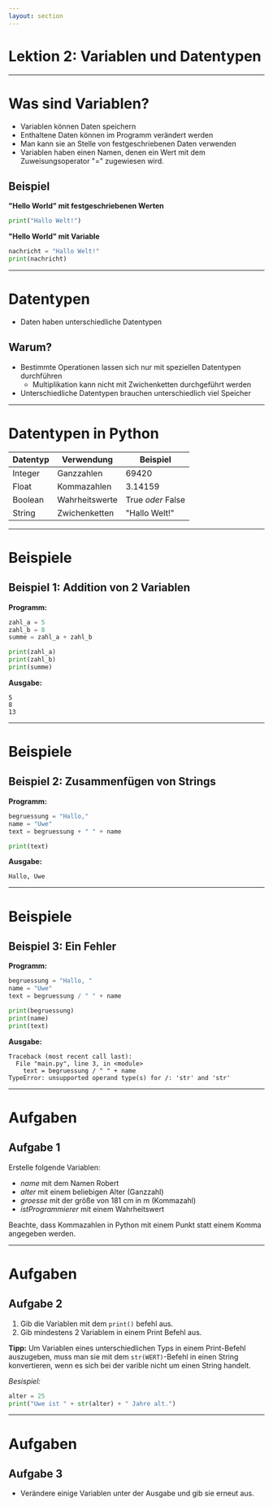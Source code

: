 ```yaml
---
layout: section
---
```


# Lektion 2: Variablen und Datentypen

---

# Was sind Variablen?

- Variablen können Daten speichern
- Enthaltene Daten können im Programm verändert werden
- Man kann sie an Stelle von festgeschriebenen Daten verwenden
- Variablen haben einen Namen, denen ein Wert mit dem Zuweisungsoperator "=" zugewiesen wird.

## Beispiel

**"Hello World" mit festgeschriebenen Werten**

```python
print("Hallo Welt!")
```

**"Hello World" mit Variable**

```python {all|1|2}
nachricht = "Hallo Welt!"
print(nachricht)
```

---

# Datentypen

- Daten haben unterschiedliche Datentypen

## Warum?

- Bestimmte Operationen lassen sich nur mit speziellen Datentypen durchführen
  - Multiplikation kann nicht mit Zwichenketten durchgeführt werden
- Unterschiedliche Datentypen brauchen unterschiedlich viel Speicher

---

# Datentypen in Python

| Datentyp | Verwendung     | Beispiel          |
| -------- | -------------- | ----------------- |
| Integer  | Ganzzahlen     | 69420             |
| Float    | Kommazahlen    | 3.14159           |
| Boolean  | Wahrheitswerte | True _oder_ False |
| String   | Zwichenketten  | "Hallo Welt!"     |

---

# Beispiele

## Beispiel 1: Addition von 2 Variablen

**Programm:**

```python {1|2|3|5-6|7|all}
zahl_a = 5
zahl_b = 8
summe = zahl_a + zahl_b

print(zahl_a)
print(zahl_b)
print(summe)
```

**Ausgabe:**

```
5
8
13
```

---

# Beispiele

## Beispiel 2: Zusammenfügen von Strings

**Programm:**

```python
begruessung = "Hallo,"
name = "Uwe"
text = begruessung + " " + name

print(text)
```

**Ausgabe:**

```
Hallo, Uwe
```

---

# Beispiele

## Beispiel 3: Ein Fehler

**Programm:**

```python
begruessung = "Hallo, "
name = "Uwe"
text = begruessung / " " + name

print(begruessung)
print(name)
print(text)
```

**Ausgabe:**

```
Traceback (most recent call last):
  File "main.py", line 3, in <module>
    text = begruessung / " " + name
TypeError: unsupported operand type(s) for /: 'str' and 'str'
```

---

# Aufgaben

## Aufgabe 1

Erstelle folgende Variablen:

- _name_ mit dem Namen Robert
- _alter_ mit einem beliebigen Alter (Ganzzahl)
- _groesse_ mit der größe von 181 cm in m (Kommazahl)
- _istProgrammierer_ mit einem Wahrheitswert

Beachte, dass Kommazahlen in Python mit einem Punkt statt einem Komma angegeben werden.

---

# Aufgaben

## Aufgabe 2

1. Gib die Variablen mit dem `print()` befehl aus.
1. Gib mindestens 2 Variablem in einem Print Befehl aus.

**Tipp:**
Um Variablen eines unterschiedlichen Typs in einem Print-Befehl auszugeben, muss man sie mit dem `str(WERT)`-Befehl in einen String konvertieren, wenn es sich bei der varible nicht um einen String handelt.

<v-click>

_Besispiel:_

```python
alter = 25
print("Uwe ist " + str(alter) + " Jahre alt.")
```

</v-click>

---

# Aufgaben

## Aufgabe 3

- Verändere einige Variablen unter der Ausgabe und gib sie erneut aus.
